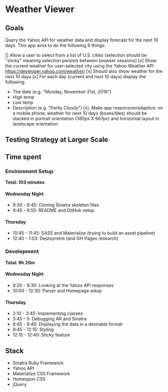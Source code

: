 # Weather Viewer

## Goals
Query the Yahoo API for weather data and display forecast for the next 10 days. This app aims to do the following 6 things:

[] Allow a user to select from a list of U.S. cities (selection should be "sticky" meaning selection persists between browser sessions)
[x] Show the current weather for user-selected city using the Yahoo Weather API https://developer.yahoo.com/weather/
[x] Should also show weather for the next 10 days
[x] For each day (current and next 10 days) display the following:
  - The date (e.g. "Monday, November 21st, 2016")
  - High temp
  - Low temp
  - Description (e.g. "Partly Cloudy")
[x]. Make app responsive/adaptive:  on a mobile phone, weather for next 10 days (boxes/tiles) should be stacked in portrait orientation (365px X 667px) and horizontal layout in landscape orientation

## Testing Strategy at Larger Scale

## Time spent
### Environment Setup
**Total: 103 minutes**
#### Wednesday Night
- 9:30 - 9:45: Cloning Sinatra skeleton files
- 9:45 - 9:55: README and GitHub setup
#### Thursday
- 10:45 - 11:45: SASS and Materialize (trying to build an asset pipeline)
- 12:40 - 1:03: Deployment (and GH Pages research)

### Development
**Total: 9h 20m**
#### Wednesday Night
- 9:20 - 9:30: Looking at the Yahoo API responses
- 10:00 - 12:30: Parser and Homepage setup
#### Thursday
- 2:10 - 3:45: Implementing classes
- 3:45 - 5: Debugging AR and Sinatra
- 8:45 - 9:40: Displaying the data in a desirable format
- 9:45 - 12:15: Styling
- 12:15 - 12:40: Sticky feature

## Stack
- Sinatra Ruby Framework
- Yahoo API
- Materialize CSS Framework
- Homespun CSS
- jQuery

